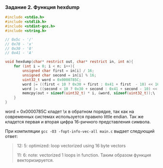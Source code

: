 ### Задание 2. Функция hexdump
```c
#include <stdio.h>
#include <stdlib.h>
#include <stdint-gcc.h>
#include <string.h>

// 0x5c - '/'
// 0x78 - 'x'
// 0x30 - '0'
// 0x41 - 'A'

void hexdump(char* restrict out, char* restrict in, int n){
    for (int i = 0; i < n; i++){
        unsigned char first = in[i] / 16;
        unsigned char second = in[i] % 16;
        uint32_t word = 0x0000785C;
        word |= ((first < 10 ? 0x30 + first : 0x41 + first  - 10) << 16);\
        word |= ((second < 10 ? 0x30 + second : 0x41 + second - 10) << 24);\
        memcpy(out + sizeof(uint32_t) * i, &word, sizeof(uint32_t));\
    }
}
```
word = 0x0000785C кладет \x в обратном порядке, так как на современных системах используется правило little endian.
Так же кладется первая и вторая цифра 16-ричного представления символа.

При компиляции `gсс -O3 -fopt-info-vec-all main.c` выдает следующий ответ:
>12: 5: optimized: loop vectorized using 16 byte vectors
>
>11: 6: note: vectorized 1 loops in function.
Таким образом функция векторизируется. 
